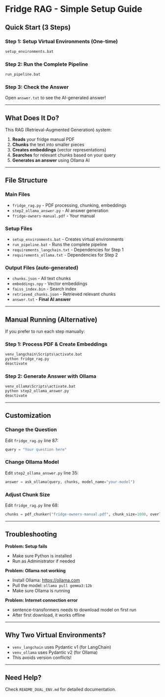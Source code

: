 # Fridge RAG - Simple Setup Guide

## Quick Start (3 Steps)

### Step 1: Setup Virtual Environments (One-time)
```bash
setup_environments.bat
```

### Step 2: Run the Complete Pipeline
```bash
run_pipeline.bat
```

### Step 3: Check the Answer
Open `answer.txt` to see the AI-generated answer!

---

## What Does It Do?

This RAG (Retrieval-Augmented Generation) system:
1. **Reads** your fridge manual PDF
2. **Chunks** the text into smaller pieces
3. **Creates embeddings** (vector representations)
4. **Searches** for relevant chunks based on your query
5. **Generates an answer** using Ollama AI

---

## File Structure

### Main Files
- `fridge_rag.py` - PDF processing, chunking, embeddings
- `step2_ollama_answer.py` - AI answer generation
- `fridge-owners-manual.pdf` - Your manual

### Setup Files
- `setup_environments.bat` - Creates virtual environments
- `run_pipeline.bat` - Runs the complete pipeline
- `requirements_langchain.txt` - Dependencies for Step 1
- `requirements_ollama.txt` - Dependencies for Step 2

### Output Files (auto-generated)
- `chunks.json` - All text chunks
- `embeddings.npy` - Vector embeddings
- `faiss_index.bin` - Search index
- `retrieved_chunks.json` - Retrieved relevant chunks
- `answer.txt` - **Final AI answer**

---

## Manual Running (Alternative)

If you prefer to run each step manually:

### Step 1: Process PDF & Create Embeddings
```bash
venv_langchain\Scripts\activate.bat
python fridge_rag.py
deactivate
```

### Step 2: Generate Answer with Ollama
```bash
venv_ollama\Scripts\activate.bat
python step2_ollama_answer.py
deactivate
```

---

## Customization

### Change the Question
Edit `fridge_rag.py` line 87:
```python
query = "Your question here"
```

### Change Ollama Model
Edit `step2_ollama_answer.py` line 35:
```python
answer = ask_ollama(query, chunks, model_name="your-model")
```

### Adjust Chunk Size
Edit `fridge_rag.py` line 68:
```python
chunks = pdf_chunker("fridge-owners-manual.pdf", chunk_size=1000, overlap=500)
```

---

## Troubleshooting

**Problem: Setup fails**
- Make sure Python is installed
- Run as Administrator if needed

**Problem: Ollama not working**
- Install Ollama: https://ollama.com
- Pull the model: `ollama pull gemma3:12b`
- Make sure Ollama is running

**Problem: Internet connection error**
- sentence-transformers needs to download model on first run
- After first download, it works offline

---

## Why Two Virtual Environments?

- `venv_langchain` uses Pydantic v1 (for LangChain)
- `venv_ollama` uses Pydantic v2 (for Ollama)
- This avoids version conflicts!

---

## Need Help?

Check `README_DUAL_ENV.md` for detailed documentation.
